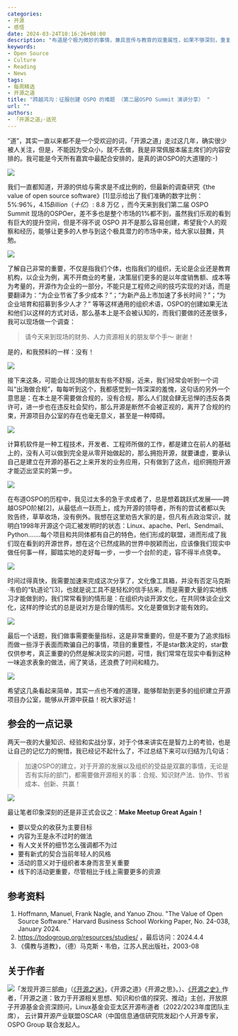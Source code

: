 ```yaml
---
categories:
- 开源
- 感悟
date: 2024-03-24T10:16:26+08:00
description: "布道是个极为微妙的事情，兼具宣传与教育的双重属性，如果不够深刻，重复性的劳作，更快便让人们失去兴趣，索然无味，但是过于深刻，又远离了受众的认知，这大概就是很少见到布道者能够干超过2年的，即使没有人给负面反馈，自己也会觉得无聊，这个世界上没有简单的事情，除非一副无所谓的样子。"
keywords:
- Open Source
- Culture
- Reading
- News
tags:
- 每周精选
- 开源之道
title: "跨越鸿沟：征服创建 OSPO 的难题 （第二届OSPO Summit 演讲分享） "
url: ""
authors:
- 「开源之道」·适兕
---
```


“道”，其实一直以来都不是一个受欢迎的词，「开源之道」走过这几年，确实很少被人关注，但是，不能因为受众小，就不去做，我是非常佩服本届主席们的内容安排的。我可能是今天所有嘉宾中最配合安排的，是真的讲OSPO的大道理的:-)

![](./the-2nd-ospo-summit-create-ospo-what-need/kuosi-speaking.jpg)

我们一直都知道，开源的供给与需求是不成比例的，但最新的调查研究《the value of open source software》[1]显示给出了我们准确的数字比例：5%:96%，$4.15 Billion（十亿） :$ 8.8 万亿 ，而今天来到我们第二届 OSPO Summit 现场的OSPOer，差不多也是整个市场的1%都不到，虽然我们乐观的看到有巨大的提升空间，但是不得不说 OSPO 并不是那么容易创建，希望我个人的观察和经历，能够让更多的人参与到这个极具潜力的市场中来，给大家以鼓舞，共勉。

![](./the-2nd-ospo-summit-create-ospo-what-need/Slide2.jpeg)

了解自己非常的重要，不仅是指我们个体，也指我们的组织，无论是企业还是教育机构，以企业为例，离不开商业的考量，决策层们更多的是以年度销售额、成本等为考量的，开源作为企业的一部分，不能只是工程师之间的技巧实现的对话，而是要翻译为：“为企业节省了多少成本？”；“为新产品上市加速了多长时间？”；“为企业培育和招募到多少人才？” 等等这样通用的组织术语，OSPO的创建如果无法和他们以这样的方式对话，那么基本上是不会被认知的，而我们要做的还差很多，我可以现场做一个调查：

> 请今天来到现场的财务、人力资源相关的朋友举个手～ 谢谢！

是的，和我预料的一样：没有！

![](./the-2nd-ospo-summit-create-ospo-what-need/Slide3.jpeg)

接下来这条，可能会让现场的朋友有些不舒服，近来，我们经常会听到一个词叫“出海做合规”，每每听到这个，我都感觉到一阵深深的羞愧，这句话的另外一个意思是：在本土是不需要做合规的，没有合规，那么人们就会肆无忌惮的违反各类许可，进一步也在违反社会契约，那么开源是断然不会被正视的，离开了合规的约束，开源项目办公室的存在也毫无意义，甚至是一种障碍。

![](./the-2nd-ospo-summit-create-ospo-what-need/Slide4.jpeg)

计算机软件是一种工程技术，开发者、工程师所做的工作，都是建立在前人的基础上的，没有人可以做到完全是从零开始做起的，那么拥抱开源，就要谦虚，要承认自己是建立在开源的基石之上来开发的业务应用，只有做到了这点，组织拥抱开源才能迈出坚实的第一步。

![](./the-2nd-ospo-summit-create-ospo-what-need/Slide5.jpeg)

在布道OSPO的历程中，我见过太多的急于求成者了，总是想着跳跃式发展——跨越OSPO阶梯[2]，从最低点一跃而上，成为开源的领导者，所有的尝试者都以失败告终，草草收场，没有例外。我想在这里劝告大家的是，但凡有点政治常识，就明白1998年开源这个词汇被发明时的状态：Linux、apache、Perl、Sendmail、Python.......每个项目和共同体都有自己的特色，他们形成的联盟，进而形成了我们现在看到的开源世界，想在这个已然成熟的世界中脱颖而出，应该像我们现实中做任何事一样，脚踏实地的走好每一步，一步一个台阶的走，容不得半点侥幸。

![](./the-2nd-ospo-summit-create-ospo-what-need/Slide6.jpeg)

时间过得真快，我需要加速来完成这次分享了，文化像工具箱，并没有否定马克斯·韦伯的“轨道论”[3]，也就是说工具不是轻松的信手拈来，而是需要大量的实地练习才能做到的，我们常常看到的情形是：在组织内谈开源文化，在共同体谈企业文化，这样的悖论式的总是说对方是合理的情形。文化是要做到才能有效的。

![](./the-2nd-ospo-summit-create-ospo-what-need/Slide7.jpeg)

最后一个话题，我们做事需要衡量指标，这是非常重要的，但是不要为了追求指标而做一些浮于表面而欺骗自己的事情，项目的重要性，不是star数决定的，star数仅供参考，真正重要的仍然是解决现实的问题，可惜，我们常常在现实中看到这种一味追求表象的做法，闹了笑话，还浪费了时间和精力。

![](./the-2nd-ospo-summit-create-ospo-what-need/Slide8.jpeg)

希望这几条看起来简单，其实一点也不难的道理，能够帮助到更多的组织建立开源项目办公室，能够从开源中获益！祝大家好运！


## 参会的一点记录

两天一夜的大量知识、经验和实战分享，对于个体来讲实在是智力上的考验，也是让自己的记忆力的惋惜，我已经记不起什么了，不过总结下来可以归结为几句话：

> 加速OSPO的建立，对于开源的发展以及组织的受益是双赢的事情，无论是否有实际的部门，都需要做开源相关的事：合规、知识财产法、协作、节省成本、创新、共赢！

![](./the-2nd-ospo-summit-create-ospo-what-need/make-meetup-great-again.jpg)

最让笔者印象深刻的还是非正式会议之：**Make Meetup Great Again！**

* 要以受众的收获为主要目标
* 内容为王是永不过时的做法
* 有人文关怀的细节怎么强调都不为过
* 要有新式的契合当前年轻人的风格
* 活动的意义对于组织者本身而言至关重要
* 线下的活动更重要，尽管相比于线上需要更多的资源


## 参考资料

1. Hoffmann, Manuel, Frank Nagle, and Yanuo Zhou. "The Value of Open Source Software." Harvard Business School Working Paper, No. 24-038, January 2024.
2. https://todogroup.org/resources/studies/ ，最后访问：2024.4.4
3. 《儒教与道教》，（德）马克斯・韦伯，江苏人民出版社，2003-08

## 关于作者

![](/public/kuosi-face-of-os.png)「发现开源三部曲」（[《开源之迷》](posts/book-of-open-source/the-fascinating-of-open-source/)，《开源之道》《开源之思》。）、[《开源之史》](posts/history-of-open-source/summary/)作者，「开源之道：致力于开源相关思想、知识和价值的探究、推动」主创，开放原子开源基金会资深顾问，Linux基金会亚太区开源布道者（2022/2023年度团队主席）， 云计算开源产业联盟OSCAR（中国信息通信研究院发起)个人开源专家，OSPO Group 联合发起人。
